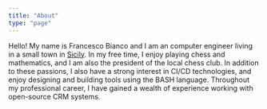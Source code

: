 ```yaml
---
title: "About"
type: "page"
---
```


Hello! My name is Francesco Bianco and I am an computer engineer living in a small town in [Sicily](https://en.wikipedia.org/wiki/Sicily). In my free time, I enjoy playing chess and mathematics, and I am also the president of the local chess club. In addition to these passions, I also have a strong interest in CI/CD technologies, and enjoy designing and building tools using the BASH language. Throughout my professional career, I have gained a wealth of experience working with open-source CRM systems.
